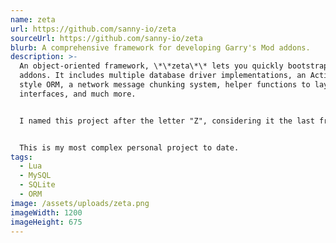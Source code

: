 ```yaml
---
name: zeta
url: https://github.com/sanny-io/zeta
sourceUrl: https://github.com/sanny-io/zeta
blurb: A comprehensive framework for developing Garry's Mod addons.
description: >-
  An object-oriented framework, \*\*zeta\*\* lets you quickly bootstrap new
  addons. It includes multiple database driver implementations, an Active Record
  style ORM, a network message chunking system, helper functions to layout user
  interfaces, and much more.


  I named this project after the letter "Z", considering it the last framework I'd need in this area of programming. That, and because it's easy to type with just your left hand, which I had to do quite frequently.


  This is my most complex personal project to date.
tags:
  - Lua
  - MySQL
  - SQLite
  - ORM
image: /assets/uploads/zeta.png
imageWidth: 1200
imageHeight: 675
---
```

